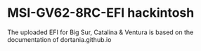 # MSI-GV62-8RC-EFI hackintosh

The uploaded EFI for Big Sur, Catalina & Ventura is based on the documentation of dortania.github.io
